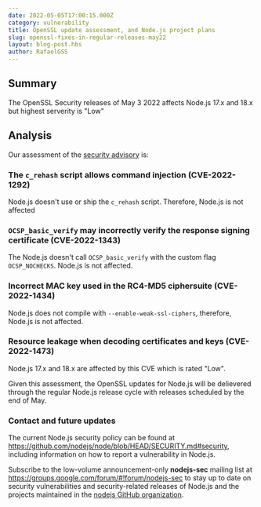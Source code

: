 ```yaml
---
date: 2022-05-05T17:00:15.000Z
category: vulnerability
title: OpenSSL update assessment, and Node.js project plans
slug: openssl-fixes-in-regular-releases-may22
layout: blog-post.hbs
author: RafaelGSS
---
```


## Summary

The OpenSSL Security releases of May 3 2022 affects Node.js 17.x and 18.x but highest serverity is "Low"

## Analysis

Our assessment of the [security advisory](https://mta.openssl.org/pipermail/openssl-announce/2022-May/000224.html) is:

### The `c_rehash` script allows command injection (CVE-2022-1292)

Node.js doesn't use or ship the `c_rehash` script. Therefore, Node.js is not affected

### `OCSP_basic_verify` may incorrectly verify the response signing certificate (CVE-2022-1343)

The Node.js doesn't call `OCSP_basic_verify` with the custom flag `OCSP_NOCHECKS`. Node.js
is not affected.

### Incorrect MAC key used in the RC4-MD5 ciphersuite (CVE-2022-1434)

Node.js does not compile with `--enable-weak-ssl-ciphers`, therefore, Node.js is not affected.

### Resource leakage when decoding certificates and keys (CVE-2022-1473)

Node.js 17.x and 18.x are affected by this CVE which is rated "Low".

Given this assessment, the OpenSSL updates for Node.js will be delievered through the regular
Node.js release cycle with releases scheduled by the end of May.

### Contact and future updates

The current Node.js security policy can be found at <https://github.com/nodejs/node/blob/HEAD/SECURITY.md#security>,
including information on how to report a vulnerability in Node.js.

Subscribe to the low-volume announcement-only **nodejs-sec** mailing list at
https://groups.google.com/forum/#!forum/nodejs-sec to stay up to date on
security vulnerabilities and security-related releases of Node.js and the
projects maintained in the
[nodejs GitHub organization](https://github.com/nodejs).
